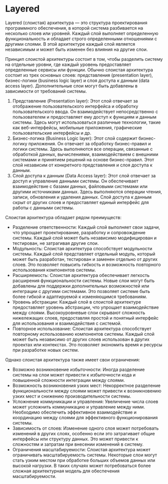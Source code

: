 # Layered

Layered (слоистая) архитектура — это структура проектирования программного обеспечения, в которой система разбивается на несколько слоев или уровней. Каждый слой выполняет определенную функциональность и обладает строго определенными отношениями с другими слоями. В этой архитектуре каждый слой является независимым и может быть изменен без влияния на другие слои.

Принцип слоистой архитектуры состоит в том, чтобы разделить систему на отдельные уровни, где каждый уровень предоставляет определенные сервисы или функции. Обычно слоистая архитектура состоит из трех основных слоев: представления (presentation layer), бизнес-логики (business logic layer) и слоя доступа к данным (data access layer). Дополнительные слои могут быть добавлены в зависимости от требований системы.

1. Представление (Presentation layer): Этот слой отвечает за отображение пользовательского интерфейса и обработку пользовательского ввода. Он взаимодействует непосредственно с пользователем и предоставляет ему доступ к функциям и данным системы. Здесь могут использоваться различные технологии, такие как веб-интерфейсы, мобильные приложения, графические пользовательские интерфейсы и др.
2. Бизнес-логика (Business Logic layer): Этот слой содержит бизнес-логику приложения. Он отвечает за обработку бизнес-правил и логики системы. Здесь выполняются все операции, связанные с обработкой данных, вычислениями, взаимодействием с внешними системами и принятием решений на основе бизнес-правил. Этот слой независим от конкретного представления и слоя доступа к данным.
3. Слой доступа к данным (Data Access layer): Этот слой отвечает за доступ и управление данными системы. Он обеспечивает взаимодействие с базами данных, файловыми системами или другими источниками данных. Здесь выполняются операции чтения, записи, обновления и удаления данных. Слой доступа к данным скрыт от других слоев и предоставляет единый интерфейс для работы с данными системы.

Слоистая архитектура обладает рядом преимуществ:

* Разделение ответственности: Каждый слой выполняет свои задачи, что упрощает проектирование, разработку и сопровождение системы. Каждый слой может быть независимо модифицирован и тестирован, не затрагивая другие слои.
* Модульность: Слоистая архитектура способствует модульности системы. Каждый слой представляет отдельный модуль, который может быть разработан, тестирован и заменен отдельно от других слоев. Это позволяет повысить гибкость и возможность повторного использования компонентов системы.
* Расширяемость: Слоистая архитектура обеспечивает легкость расширения функциональности системы. Новые слои могут быть добавлены для поддержки дополнительных возможностей или интеграции с другими системами. Это позволяет системе быть более гибкой и адаптируемой к изменяющимся требованиям.
* Уровень абстракции: Каждый слой в слоистой архитектуре предоставляет уровень абстракции, что упрощает взаимодействие между слоями. Высокоуровневые слои скрывают сложность нижележащих слоев, предоставляя простой и понятный интерфейс для использования и взаимодействия с системой.
* Повторное использование: Слоистая архитектура способствует повторному использованию компонентов системы. Каждый слой может быть независимо от других слоев использован в других проектах или контекстах. Это позволяет экономить время и ресурсы при разработке новых систем.

Однако слоистая архитектура также имеет свои ограничения:

* Возможно возникновение избыточности: Иногда разделение системы на слои может привести к избыточности кода и повышенной сложности интеграции между слоями.
* Возможность возникновения узких мест: Некорректное разделение функциональности между слоями может привести к возникновению узких мест и снижению производительности системы.
* Усложнение коммуникации и управления: Увеличение числа слоев может усложнить коммуникацию и управление между ними. Необходимо обеспечить эффективное взаимодействие и координацию между слоями для эффективного функционирования системы.
* Зависимость от слоев: Изменение одного слоя может потребовать изменений в других слоях, особенно если это затрагивает общие интерфейсы или структуру данных. Это может привести к сложностям и затратам при внесении изменений в систему.
* Ограничения масштабируемости: Слоистая архитектура может ограничивать масштабируемость системы. Некоторые слои могут стать узким местом при обработке больших объемов данных или высокой нагрузки. В таких случаях может потребоваться более сложная архитектурная модель для обеспечения масштабируемости.
